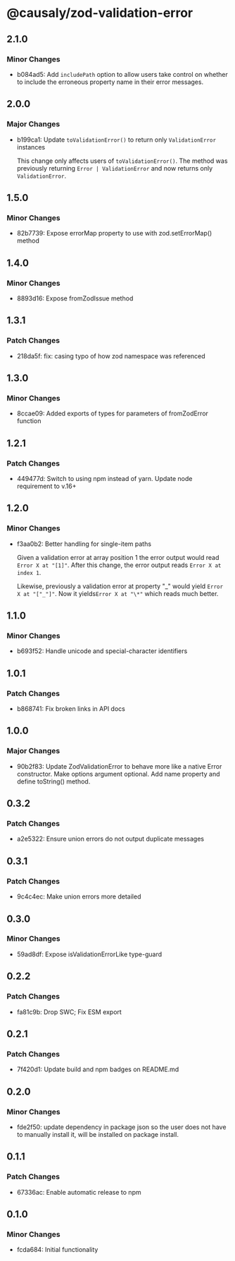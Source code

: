 # @causaly/zod-validation-error

## 2.1.0

### Minor Changes

- b084ad5: Add `includePath` option to allow users take control on whether to include the erroneous property name in their error messages.

## 2.0.0

### Major Changes

- b199ca1: Update `toValidationError()` to return only `ValidationError` instances

  This change only affects users of `toValidationError()`. The method was previously returning `Error | ValidationError` and now returns only `ValidationError`.

## 1.5.0

### Minor Changes

- 82b7739: Expose errorMap property to use with zod.setErrorMap() method

## 1.4.0

### Minor Changes

- 8893d16: Expose fromZodIssue method

## 1.3.1

### Patch Changes

- 218da5f: fix: casing typo of how zod namespace was referenced

## 1.3.0

### Minor Changes

- 8ccae09: Added exports of types for parameters of fromZodError function

## 1.2.1

### Patch Changes

- 449477d: Switch to using npm instead of yarn. Update node requirement to v.16+

## 1.2.0

### Minor Changes

- f3aa0b2: Better handling for single-item paths

  Given a validation error at array position 1 the error output would read `Error X at "[1]"`. After this change, the error output reads `Error X at index 1`.

  Likewise, previously a validation error at property "_" would yield `Error X at "["_"]"`. Now it yields`Error X at "\*"` which reads much better.

## 1.1.0

### Minor Changes

- b693f52: Handle unicode and special-character identifiers

## 1.0.1

### Patch Changes

- b868741: Fix broken links in API docs

## 1.0.0

### Major Changes

- 90b2f83: Update ZodValidationError to behave more like a native Error constructor. Make options argument optional. Add name property and define toString() method.

## 0.3.2

### Patch Changes

- a2e5322: Ensure union errors do not output duplicate messages

## 0.3.1

### Patch Changes

- 9c4c4ec: Make union errors more detailed

## 0.3.0

### Minor Changes

- 59ad8df: Expose isValidationErrorLike type-guard

## 0.2.2

### Patch Changes

- fa81c9b: Drop SWC; Fix ESM export

## 0.2.1

### Patch Changes

- 7f420d1: Update build and npm badges on README.md

## 0.2.0

### Minor Changes

- fde2f50: update dependency in package json so the user does not have to manually install it, will be installed on package install.

## 0.1.1

### Patch Changes

- 67336ac: Enable automatic release to npm

## 0.1.0

### Minor Changes

- fcda684: Initial functionality
